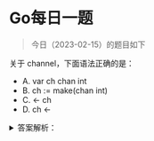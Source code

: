 # Go每日一题

> 今日（2023-02-15）的题目如下

关于 channel，下面语法正确的是：

- A. var ch chan int
- B. ch := make(chan int)
- C. <- ch
- D. ch <-



<details>
<summary>答案解析：</summary>
<div>

参考答案及解析：ABC。

A、B 都是声明 channel；C 读取 channel；写 channel 是必须带上值，所以 D 错误。

### 14楼

个人觉得严谨点应该只有A是对的。D是错误的不用说，BC都是要在func内才是正确的，如果在func外就是不合法的。

### 19楼

`wg.Add(1)` 上移一行。够执行太快，可能来不及执行，造成后面的 `wg.Wait()` 拦不住。

</div>
</details>
